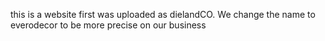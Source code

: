this is a website first was uploaded as dielandCO.
We change the name to everodecor to be more precise on our business
